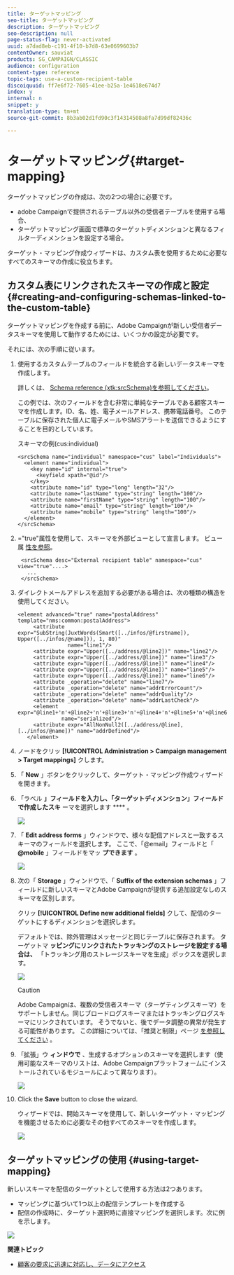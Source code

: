 ```yaml
---
title: ターゲットマッピング
seo-title: ターゲットマッピング
description: ターゲットマッピング
seo-description: null
page-status-flag: never-activated
uuid: a7dad8eb-c191-4f10-b7d8-63e0699603b7
contentOwner: sauviat
products: SG_CAMPAIGN/CLASSIC
audience: configuration
content-type: reference
topic-tags: use-a-custom-recipient-table
discoiquuid: ff7e6f72-7605-41ee-b25a-1e4618e674d7
index: y
internal: n
snippet: y
translation-type: tm+mt
source-git-commit: 8b3ab02d1fd90c3f14314508a8fa7d99df82436c

---
```



# ターゲットマッピング{#target-mapping}

ターゲットマッピングの作成は、次の2つの場合に必要です。

* adobe Campaignで提供されるテーブル以外の受信者テーブルを使用する場合、
* ターゲットマッピング画面で標準のターゲットディメンションと異なるフィルターディメンションを設定する場合。

ターゲット・マッピング作成ウィザードは、カスタム表を使用するために必要なすべてのスキーマの作成に役立ちます。

## カスタム表にリンクされたスキーマの作成と設定 {#creating-and-configuring-schemas-linked-to-the-custom-table}

ターゲットマッピングを作成する前に、Adobe Campaignが新しい受信者データスキーマを使用して動作するためには、いくつかの設定が必要です。

それには、次の手順に従います。

1. 使用するカスタムテーブルのフィールドを統合する新しいデータスキーマを作成します。

   詳しくは、 [Schema reference (xtk:srcSchema)を参照してください](../../configuration/using/about-schema-reference.md)。

   この例では、次のフィールドを含む非常に単純なテーブルである顧客スキーマを作成します。ID、名、姓、電子メールアドレス、携帯電話番号。 このテーブルに保存された個人に電子メールやSMSアラートを送信できるようにすることを目的としています。

   スキーマの例(cus:individual)

   ```
   <srcSchema name="individual" namespace="cus" label="Individuals">
     <element name="individual">
       <key name="id" internal="true">
         <keyfield xpath="@id"/>
       </key>
       <attribute name="id" type="long" length="32"/>
       <attribute name="lastName" type="string" length="100"/>
       <attribute name="firstName" type="string" length="100"/>
       <attribute name="email" type="string" length="100"/>
       <attribute name="mobile" type="string" length="100"/>
     </element>
   </srcSchema>
   ```

1. =&quot;true&quot;属性を使用して、スキーマを外部ビューとして宣言します。 ビュー属 [性を参照](../../configuration/using/schema-characteristics.md#the-view-attribute)。

   ```
    <srcSchema desc="External recipient table" namespace="cus" view="true"....>
      ...
    </srcSchema>
   ```

1. ダイレクトメールアドレスを追加する必要がある場合は、次の種類の構造を使用してください。

   ```
   <element advanced="true" name="postalAddress" template="nms:common:postalAddress">
        <attribute expr="SubString(JuxtWords(Smart([../infos/@firstname]), Upper([../infos/@name])), 1, 80)"
                   name="line1"/>
        <attribute expr="Upper([../address/@line2])" name="line2"/>
        <attribute expr="Upper([../address/@line])" name="line3"/>
        <attribute expr="Upper([../address/@line])" name="line4"/>
        <attribute expr="Upper([../address/@line])" name="line5"/>
        <attribute expr="Upper([../address/@line])" name="line6"/>
        <attribute _operation="delete" name="line7"/>
        <attribute _operation="delete" name="addrErrorCount"/>
        <attribute _operation="delete" name="addrQuality"/>
        <attribute _operation="delete" name="addrLastCheck"/>
        <element expr="@line1+'n'+@line2+'n'+@line3+'n'+@line4+'n'+@line5+'n'+@line6"
                 name="serialized"/>
        <attribute expr="AllNonNull2([../address/@line], [../infos/@name])" name="addrDefined"/>
      </element>
   ```

1. ノードをクリッ **[!UICONTROL Administration > Campaign management > Target mappings]** クします。
1. 「 **New** 」ボタンをクリックして、ターゲット・マッピング作成ウィザードを開きます。
1. 「ラベル **」フィールドを入力し、「ターゲットディメンション」フィールドで作成したスキ** ーマを選択します **** 。

   ![](assets/mapping_diffusion_wizard_1.png)

1. 「 **Edit address forms** 」ウィンドウで、様々な配信アドレスと一致するスキーマのフィールドを選択します。 ここで、「@email」フィールドと「 **@mobile** 」フィールドをマッ **プできます** 。

   ![](assets/mapping_diffusion_wizard_2.png)

1. 次の「 **Storage** 」ウィンドウで、「 **Suffix of the extension schemas** 」フィールドに新しいスキーマとAdobe Campaignが提供する追加設定なしのスキーマを区別します。

   クリッ **[!UICONTROL Define new additional fields]** クして、配信のターゲットにするディメンションを選択します。

   デフォルトでは、除外管理はメッセージと同じテーブルに保存されます。 ターゲットマ **ッピングにリンクされたトラッキングのストレージを設定する場合は、** 「トラッキング用のストレージスキーマを生成」ボックスを選択します。

   ![](assets/mapping_diffusion_wizard_3.png)

   >[!CAUTION]
   >
   >Adobe Campaignは、複数の受信者スキーマ（ターゲティングスキーマ）をサポートしません。同じブロードログスキーマまたはトラッキングログスキーマにリンクされています。 そうでないと、後でデータ調整の異常が発生する可能性があります。 この詳細については、「推奨と制限」ページ [を参照してください](../../configuration/using/about-custom-recipient-table.md) 。

1. 「拡張」ウ **ィンドウで** 、生成するオプションのスキーマを選択します（使用可能なスキーマのリストは、Adobe Campaignプラットフォームにインストールされているモジュールによって異なります）。

   ![](assets/mapping_diffusion_wizard_4.png)

1. Click the **Save** button to close the wizard.

   ウィザードでは、開始スキーマを使用して、新しいターゲット・マッピングを機能させるために必要なその他すべてのスキーマを作成します。

   ![](assets/mapping_schema_list.png)

## ターゲットマッピングの使用 {#using-target-mapping}

新しいスキーマを配信のターゲットとして使用する方法は2つあります。

* マッピングに基づいて1つ以上の配信テンプレートを作成する
* 配信の作成時に、ターゲット選択時に直接マッピングを選択します。次に例を示します。

![](assets/mapping_selection_ciblage.png)

**関連トピック**

* [顧客の要求に迅速に対応し、データにアクセス](https://helpx.adobe.com/campaign/kb/simplifying-campaign-management-acc.html#Quicklyrespondtocustomerrequeststoaccesstheirdata)